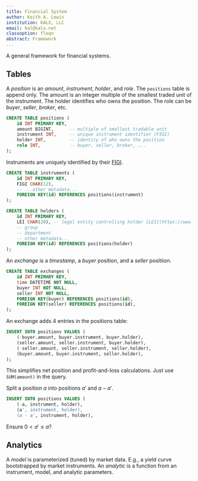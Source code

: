 ```yaml
---
title: Financial System
author: Keith A. Lewis
institution: KALX, LLC
email: kal@kalx.net
classoption: fleqn
abstract: Framework
...
```


A general framework for financial systems.


## Tables

A _position_ is an _amount_, _instrument_, _holder_, and _role_.
The `positions` table is append only.
The amount is an integer multiple of the smallest traded unit of the instrument.
The holder identifies who owns the position. The role
can be _buyer_, _seller_, _broker_, etc.

```sql
CREATE TABLE positions (
	id INT PRIMARY KEY,
	amount BIGINT,      -- multiple of smallest tradable unit
	instrument INT,     -- unique instrument identifier (FIGI)
	holder INT,         -- identity of who owns the position
	role INT,           -- buyer, seller, broker, ...
);
```

Instruments are uniquely identified by their [FIGI](https://www.openfigi.com/).

```sql
CREATE TABLE instruments (
	id INT PRIMARY KEY,
	FIGI CHAR(12), 
	-- ...other metadata...
	FOREIGN KEY(id) REFERENCES positions(instrument)
);
```

```sql
CREATE TABLE holders (
	id INT PRIMARY KEY,
	LEI CHAR(20), -- legal entity controlling holder [LEI](https://www.iso.org/standard/59771.html)
	-- group
	-- department
	-- other metadata...
	FOREIGN KEY(id) REFERENCES positions(holder)
);
```

An _exchange_ is a _timestamp_, a _buyer_ position, and a _seller_ positiion.

```sql
CREATE TABLE exchanges (
	id INT PRIMARY KEY,
	time DATETIME NOT NULL,
	buyer INT NOT NULL,
	seller INT NOT NULL,
	FOREIGN KEY(buyer) REFERENCES positions(id),
	FOREIGN KEY(seller) REFERENCES positions(id),
);
```

An exchange adds 4 entries in the positions table:

```sql
INSERT INTO positions VALUES (
	(-buyer.amount, buyer.instrument, buyer.holder),
	(seller.amount, seller.instrument, buyer.holder),
	(-seller.amount, seller.instrument, seller.holder),
	(buyer.amount, buyer.instrument, seller.holder),
);
```

This simplifies net position and profit-and-loss calculations.
Just use `SUM(amount)` in the query.

Split a position $a$ into positions $a'$ and $a - a'$.

```sql
INSERT INTO positions VALUES (
	(-a, instrument, holder),
	(a', instrument, holder),
	(a - a', instrument, holder),
```
Ensure $0 < a' \le a$?

## Analytics

A _model_ is parameterized (tuned) by market data. E.g., a yield curve
bootstrapped by market instruments.
An _analytic_ is a function from an instrument, model, and analytic parameters.


